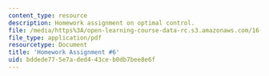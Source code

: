 ```yaml
---
content_type: resource
description: Homework assignment on optimal control.
file: /media/https%3A/open-learning-course-data-rc.s3.amazonaws.com/16-323-principles-of-optimal-control-spring-2008/bddede775e7aded443ceb0db7bee8e6f_assn6.pdf
file_type: application/pdf
resourcetype: Document
title: 'Homework Assignment #6'
uid: bddede77-5e7a-ded4-43ce-b0db7bee8e6f
---
```

